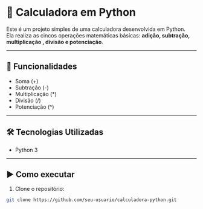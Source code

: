 # 🧮 Calculadora em Python

Este é um projeto simples de uma calculadora desenvolvida em Python.  
Ela realiza as cincos operações matemáticas básicas: **adição, subtração, multiplicação , divisão e potenciação**.

---

## 🚀 Funcionalidades

- Soma (+)
- Subtração (-)
- Multiplicação (*)
- Divisão (/)
- Potenciação (^)

---

## 🛠️ Tecnologias Utilizadas

- Python 3

---

## ▶️ Como executar

1. Clone o repositório:
```bash
git clone https://github.com/seu-usuario/calculadora-python.git

